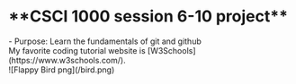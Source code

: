 <h1>**CSCI 1000 session 6-10 project**</h1>
- Purpose: Learn the fundamentals of git and github<br>
My favorite coding tutorial website is [W3Schools](https://www.w3schools.com/).<br>
![Flappy Bird png](/bird.png)
